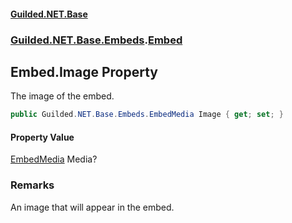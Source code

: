 
#### [Guilded.NET.Base](index 'index')
### [Guilded.NET.Base.Embeds](index#Guilded_NET_Base_Embeds 'Guilded.NET.Base.Embeds').[Embed](Embed 'Guilded.NET.Base.Embeds.Embed')
## Embed.Image Property
The image of the embed.  
```csharp
public Guilded.NET.Base.Embeds.EmbedMedia Image { get; set; }
```

#### Property Value
[EmbedMedia](EmbedMedia 'Guilded.NET.Base.Embeds.EmbedMedia')
Media?
### Remarks
An image that will appear in the embed.  
